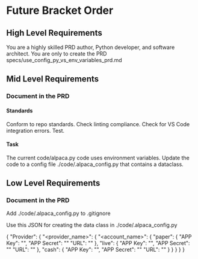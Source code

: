 # Future Bracket Order

## High Level Requirements

You are a highly skilled PRD author, Python developer, and software architect.
You are only to create the PRD specs/use_config_py_vs_env_variables_prd.md

## Mid Level Requirements

### Document in the PRD

#### Standards
Conform to repo standards.
Check linting compliance.
Check for VS Code integration errors.
Test.

#### Task

The current code/alpaca.py code uses environment variables. Update the code to a config file ./code/.alpaca_config.py that contains a dataclass.


## Low Level Requirements

### Document in the PRD

Add ./code/.alpaca_config.py to .gitignore

Use this JSON for creating the data class in ./code/.alpaca_config.py

{
  "Provider": {
    "<provider_name>": {
      "<account_name>": {
        "paper": {
          "APP Key": "<APP Key>",
          "APP Secret": "<APP Secret>"
          "URL": "<URL>"
        },
        "live": {
          "APP Key": "<APP Key>",
          "APP Secret": "<APP Secret>"
          "URL": "<URL>"
        },
        "cash": {
          "APP Key": "<APP Key>",
          "APP Secret": "<APP Secret>"
          "URL": "<URL>"
        }
      }
    }
  }
}